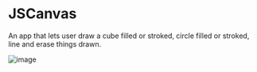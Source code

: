 # JSCanvas

An app that lets user draw a cube filled or stroked, circle filled or stroked, line and erase things drawn.

![image](https://user-images.githubusercontent.com/49447848/171036281-94922211-aef7-4527-b6a3-2bfa4158318a.png)
